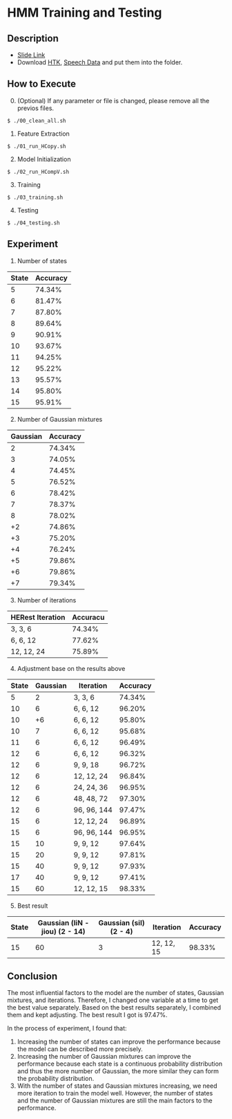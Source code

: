 # HMM Training and Testing

## Description
- [Slide Link](https://drive.google.com/open?id=1laxJTNvlab2XJ1s10M9q9uxa4hjItW0O) <br>
- Download [HTK](https://drive.google.com/open?id=1SoaoG9jvkSLdc_f_K1PrqEcXLoTHxDfG), [Speech Data](https://drive.google.com/open?id=1Kc1hUXYR_TZ3G--_OwdFwqnBngkDcplI) and put them into the folder. <br>
## How to Execute

0.  (Optional) If any parameter or file is changed, please remove all the previos files.
```
$ ./00_clean_all.sh
```

1.  Feature Extraction
```
$ ./01_run_HCopy.sh
```

2.  Model Initialization
```
$ ./02_run_HCompV.sh
```

3.  Training
```
$ ./03_training.sh
```

4.  Testing
```
$ ./04_testing.sh
```

## Experiment

1.  Number of states

| State | Accuracy |
| ----- | -------- |
| 5     | 74.34%   |
| 6     | 81.47%   |
| 7     | 87.80%   |
| 8     | 89.64%   |
| 9     | 90.91%   |
| 10    | 93.67%   |
| 11    | 94.25%   |
| 12    | 95.22%   |
| 13    | 95.57%   |
| 14    | 95.80%   |
| 15    | 95.91%   |

2.  Number of Gaussian mixtures

| Gaussian | Accuracy |
| -------- | -------- |
| 2        | 74.34%   |
| 3        | 74.05%   |
| 4        | 74.45%   |
| 5        | 76.52%   |
| 6        | 78.42%   |
| 7        | 78.37%   |
| 8        | 78.02%   |
| +2       | 74.86%   |
| +3       | 75.20%   |
| +4       | 76.24%   |
| +5       | 79.86%   |
| +6       | 79.86%   |
| +7       | 79.34%   |

3.  Number of iterations

| HERest Iteration | Accuracu |
| ---------------- | -------- |
| 3, 3, 6          | 74.34%   |
| 6, 6, 12         | 77.62%   |
| 12, 12, 24       | 75.89%   |

4.  Adjustment base on the results above

| State | Gaussian | Iteration   | Accuracy |
| ----- | -------- | ----------- | -------- |
| 5     | 2        | 3, 3, 6     | 74.34%   |
| 10    | 6        | 6, 6, 12    | 96.20%   |
| 10    | +6       | 6, 6, 12    | 95.80%   |
| 10    | 7        | 6, 6, 12    | 95.68%   |
| 11    | 6        | 6, 6, 12    | 96.49%   |
| 12    | 6        | 6, 6, 12    | 96.32%   |
| 12    | 6        | 9, 9, 18    | 96.72%   |
| 12    | 6        | 12, 12, 24  | 96.84%   |
| 12    | 6        | 24, 24, 36  | 96.95%   |
| 12    | 6        | 48, 48, 72  | 97.30%   |
| 12    | 6        | 96, 96, 144 | 97.47%   |
| 15    | 6        | 12, 12, 24  | 96.89%   |
| 15    | 6        | 96, 96, 144 | 96.95%   |
| 15    | 10       | 9, 9, 12    | 97.64%   |
| 15    | 20       | 9, 9, 12    | 97.81%   |
| 15    | 40       | 9, 9, 12    | 97.93%   |
| 17    | 40       | 9, 9, 12    | 97.41%   |
| 15    | 60       | 12, 12, 15  | 98.33%   |

5. Best result

| State | Gaussian (liN - jiou) (2 - 14) | Gaussian (sil) (2 - 4) | Iteration  | Accuracy |
| ----- | ------------------------------ | ---------------------- | ---------- | -------- |
| 15    | 60                             | 3                      | 12, 12, 15 | 98.33%   |

## Conclusion

The most influential factors to the model are the number of states, Gaussian mixtures, and iterations. Therefore, I changed one variable at a time to get the best value separately. Based on the best results separately,  I combined them and kept adjusting. The best result I got is 97.47%. <br>

In the process of experiment, I found that: <br>
1.  Increasing the number of states can improve the performance because the model can be described more precisely.
2.  Increasing the number of Gaussian mixtures can improve the performance because each state is a continuous probability distribution and thus the more number of Gaussian, the more similar they can form the probability distribution.
3.  With the number of states and Gaussian mixtures increasing, we need more iteration to train the model well. However, the number of states and the number of Gaussian mixtures are still the main factors to the performance.
